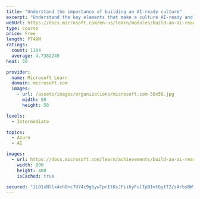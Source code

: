 ```yaml
---
title: "Understand the importance of building an AI-ready culture"
excerpt: "Understand the key elements that make a culture AI-ready and a framework to drive the change needed in your organization for a successful AI strategy."
webUrl: https://docs.microsoft.com/en-us/learn/modules/build-an-ai-ready-culture/
type: course
price: Free
length: PT49M
ratings:
  count: 1104
  average: 4.7382245
heat: 50

provider:
  name: Microsoft Learn
  domain: microsoft.com
  images:
    - url: /assets/images/organizations/microsoft.com-50x50.jpg
      width: 50
      height: 50

levels:
  - Intermediate

topics:
  - Azure
  - AI

images:
  - url: https://docs.microsoft.com/learn/achievements/build-an-ai-ready-culture-social.png
    width: 800
    height: 400
    isCached: true

secured: "JLO1xNllxAch0+c7U74c9gSywTprItKsJFii6yFulTpBImtGytT2/sArbsNWfgsdUFm4nGsm9f3p+dA6MZVMhLAhGvzuSFUdCMqevMSOC60b4iNkE4VzJJqHTJFXV056z81gubeBPitJZ09dD7Xk33Fgfe3AnK9q71b7zUQ1rM5pl8zvGusD29wn6D02Cuw0uD6NxK0qF9YiYIPR3uCT8frwsqg2vemiGugORvKhW2LLvVhEz9YfJPQWk9rXMGkuAV+Vm8rQD2SSJ5wkFtkx8NbBk5WxRzPHu51N+uHZGccNeSMP4peuz17Qen86jrmZysYf3LEZ7cuOhWeMTBu/gYbu04tWgJQYr/eo+PQcmU+7Tt8czbjQPIldnu8dWBQjnvNXYogoGOzbhc8Io/QMQM7pkcMw+H3pOJIiGQl8IXE=;QMiG8oz0OLdQ9vcE2wyt7Q=="
---
```


